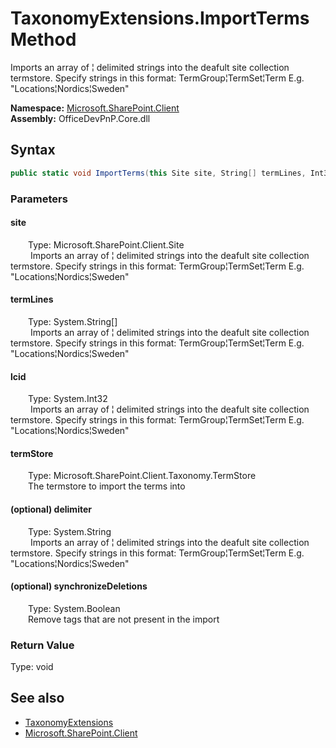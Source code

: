 # TaxonomyExtensions.ImportTerms Method  
 Imports an array of &brvbar; delimited strings into the deafult site collection termstore. Specify strings in this format: TermGroup&brvbar;TermSet&brvbar;Term E.g. "Locations&brvbar;Nordics&brvbar;Sweden"   

**Namespace:** [Microsoft.SharePoint.Client](Microsoft.SharePoint.Client.md)  
**Assembly:** OfficeDevPnP.Core.dll  
## Syntax
```C#
public static void ImportTerms(this Site site, String[] termLines, Int32 lcid, TermStore termStore, String delimiter = "|", Boolean synchronizeDeletions = False)
```
### Parameters
#### site  
&emsp;&emsp;Type: Microsoft.SharePoint.Client.Site  
&emsp;&emsp; Imports an array of &brvbar; delimited strings into the deafult site collection termstore. Specify strings in this format: TermGroup&brvbar;TermSet&brvbar;Term E.g. "Locations&brvbar;Nordics&brvbar;Sweden"   

  

#### termLines  
&emsp;&emsp;Type: System.String[]  
&emsp;&emsp; Imports an array of &brvbar; delimited strings into the deafult site collection termstore. Specify strings in this format: TermGroup&brvbar;TermSet&brvbar;Term E.g. "Locations&brvbar;Nordics&brvbar;Sweden"   

  

#### lcid  
&emsp;&emsp;Type: System.Int32  
&emsp;&emsp; Imports an array of &brvbar; delimited strings into the deafult site collection termstore. Specify strings in this format: TermGroup&brvbar;TermSet&brvbar;Term E.g. "Locations&brvbar;Nordics&brvbar;Sweden"   

  

#### termStore  
&emsp;&emsp;Type: Microsoft.SharePoint.Client.Taxonomy.TermStore  
&emsp;&emsp;The termstore to import the terms into  

  

#### (optional) delimiter  
&emsp;&emsp;Type: System.String  
&emsp;&emsp; Imports an array of &brvbar; delimited strings into the deafult site collection termstore. Specify strings in this format: TermGroup&brvbar;TermSet&brvbar;Term E.g. "Locations&brvbar;Nordics&brvbar;Sweden"   

  

#### (optional) synchronizeDeletions  
&emsp;&emsp;Type: System.Boolean  
&emsp;&emsp;Remove tags that are not present in the import  

  

### Return Value
Type: void  

## See also
- [TaxonomyExtensions](Microsoft.SharePoint.Client.TaxonomyExtensions.md) 
- [Microsoft.SharePoint.Client](Microsoft.SharePoint.Client.md) 
